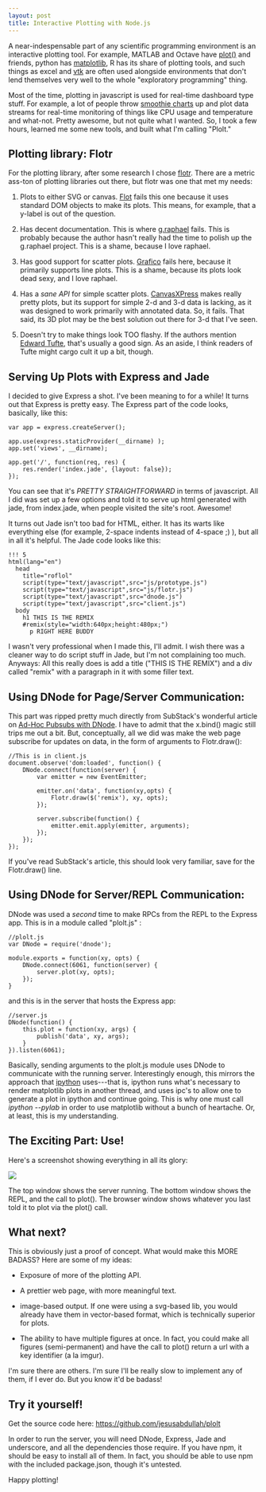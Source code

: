 ```yaml
---
layout: post
title: Interactive Plotting with Node.js
---
```


A near-indespensable part of any scientific programming environment is an
interactive plotting tool. For example, MATLAB and Octave have
[plot()](http://www.mathworks.com/help/techdoc/ref/plot.html) and friends, 
python has [matplotlib](http://matplotlib.sourceforge.net/), R has its share of
plotting tools, and such things as excel and [vtk](http://www.vtk.org/) are
often used alongside environments that don't lend themselves very well to the
whole "exploratory programming" thing.

Most of the time, plotting in javascript is used for real-time dashboard type
stuff. For example, a lot of people throw
[smoothie charts](http://smoothiecharts.org/) up and plot data streams for
real-time monitoring of things like CPU usage and temperature and what-not.
Pretty awesome, but not quite what I wanted.  So, I took a few hours, learned
me some new tools, and built what I'm calling "Plolt."

## Plotting library: Flotr

For the plotting library, after some research I chose
[flotr](http://solutoire.com/flotr/). There are a metric ass-ton of plotting
libraries out there, but flotr was one that met my needs:

1. Plots to either SVG or canvas. [Flot](https://code.google.com/p/flot/) fails this one because it uses standard DOM objects to make its plots. This means, for example, that a y-label is out of the question.

2. Has decent documentation. This is where [g.raphael](https://github.com/DmitryBaranovskiy/g.raphael) fails. This is probably because the author hasn't really had the time to polish up the g.raphael project. This is a shame, because I love raphael.

2. Has good support for scatter plots. [Grafico](https://github.com/Kilian/grafico) fails here, because it primarily supports line plots. This is a shame, because its plots look dead sexy, and I love raphael.

3. Has a *sane API* for simple scatter plots. [CanvasXPress](http://www.canvasxpress.org/) makes really pretty plots, but its support for simple 2-d and 3-d data is lacking, as it was designed to work primarily with annotated data. So, it fails. That said, its 3D plot may be the best solution out there for 3-d that I've seen.

4. Doesn't try to make things look TOO flashy. If the authors mention [Edward Tufte](https://secure.wikimedia.org/wikipedia/en/wiki/Edward_Tufte), that's usually a good sign. As an aside, I think readers of Tufte might cargo cult it up a bit, though.

## Serving Up Plots with Express and Jade

I decided to give Express a shot. I've been meaning to for a while! It turns
out that Express is pretty easy. The Express part of the code looks, basically,
like this:

    var app = express.createServer();

    app.use(express.staticProvider(__dirname) );
    app.set('views', __dirname);

    app.get('/', function(req, res) {
        res.render('index.jade', {layout: false});
    });

You can see that it's *PRETTY STRAIGHTFORWARD* in terms of javascript. All I did
was set up a few options and told it to serve up html generated with jade, from
index.jade, when people visited the site's root. Awesome!

It turns out Jade isn't too bad for HTML, either. It has its warts like
everything else (for example, 2-space indents instead of 4-space ;) ), but all
in all it's helpful.  The Jade code looks like this:

    !!! 5
    html(lang="en")
      head
        title="roflol"
        script(type="text/javascript",src="js/prototype.js")
        script(type="text/javascript",src="js/flotr.js")
        script(type="text/javascript",src="dnode.js")
        script(type="text/javascript",src="client.js")
      body
        h1 THIS IS THE REMIX
        #remix(style="width:640px;height:480px;")
          p RIGHT HERE BUDDY

I wasn't very professional when I made this, I'll admit.  I wish there was a
cleaner way to do script stuff in Jade, but I'm not complaining too much.
Anyways: All this really does is add a title ("THIS IS THE REMIX") and a
div called "remix" with a paragraph in it with some filler text.

## Using DNode for Page/Server Communication:

This part was ripped pretty much directly from SubStack's wonderful article on
[Ad-Hoc Pubsubs with DNode](http://substack.net/posts/9bac3e/Roll-your-own-PubSub-with-DNode).
I have to admit that the x.bind() magic still trips me out a bit. But,
conceptually, all we did was make the web page subscribe for updates on data, in
the form of arguments to Flotr.draw():

    //This is in client.js
    document.observe('dom:loaded', function() {
        DNode.connect(function(server) {
            var emitter = new EventEmitter;

            emitter.on('data', function(xy,opts) {
                Flotr.draw($('remix'), xy, opts);
            });

            server.subscribe(function() {
                emitter.emit.apply(emitter, arguments);
            });
        });
    });

If you've read SubStack's article, this should look very familiar, save for the
Flotr.draw() line.

## Using DNode for Server/REPL Communication:

DNode was used a *second* time to make RPCs from the REPL to the Express app.
This is in a module called "plolt.js" :

    //plolt.js
    var DNode = require('dnode');

    module.exports = function(xy, opts) {
        DNode.connect(6061, function(server) {
            server.plot(xy, opts);
        });
    }

and this is in the server that hosts the Express app:

    //server.js
    DNode(function() {
        this.plot = function(xy, args) {
            publish('data', xy, args);
        }
    }).listen(6061);

Basically, sending arguments to the plolt.js module uses DNode to communicate
with the running server. Interestingly enough, this mirrors the approach that
[ipython](http://ipython.scipy.org/moin/) uses---that is, ipython runs what's
necessary to render matplotlib plots in another thread, and uses ipc's to allow
one to generate a plot in ipython and continue going. This is why one must call
*ipython --pylab* in order to use matplotlib without a bunch of heartache. Or,
at least, this is my understanding.

## The Exciting Part: Use!

Here's a screenshot showing everything in all its glory:

[![](http://i.imgur.com/ZVqN6.png)](http://imgur.com/ZVqN6)

The top window shows the server running. The bottom window shows the REPL, and
the call to plot(). The browser window shows whatever you last told it to plot
via the plot() call.

## What next?

This is obviously just a proof of concept. What would make this MORE BADASS?
Here are some of my ideas:

* Exposure of more of the plotting API.

* A prettier web page, with more meaningful text.

* image-based output. If one were using a svg-based lib, you would already have
them in vector-based format, which is technically superior for plots.

* The ability to have multiple figures at once. In fact, you could make all
figures (semi-permanent) and have the call to plot() return a url with a key
identifier (a la imgur).

I'm sure there are others. I'm sure I'll be really slow to implement any of
them, if I ever do. But you know it'd be badass!

## Try it yourself!

Get the source code here: <https://github.com/jesusabdullah/plolt>

In order to run the server, you will need DNode, Express, Jade and underscore,
and all the dependencies those require.  If you have npm, it should be easy
to install all of them. In fact, you should be able to use npm with the included
package.json, though it's untested.

Happy plotting!
